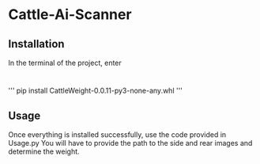 # Cattle-Ai-Scanner
## Installation
In the terminal of the project, enter
# 
'''
pip install CattleWeight-0.0.11-py3-none-any.whl
'''
## Usage
Once everything is installed successfully, use the code provided in Usage.py
You will have to provide the path to the side and rear images and determine the weight.
